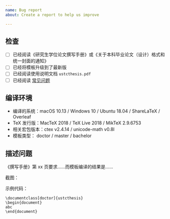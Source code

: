 ```yaml
---
name: Bug report
about: Create a report to help us improve

---
```


## 检查
- [ ] 已经阅读《研究生学位论文撰写手册》或《关于本科毕业论文（设计）格式和统一封面的通知》
- [ ] 已经将模板升级到了最新版
- [ ] 已经阅读使用说明文档 `ustcthesis.pdf`
- [ ] 已经阅读 [常见问题](https://github.com/ustctug/ustcthesis/wiki/常见问题)

## 编译环境
- 编译的系统：macOS 10.13 / Windows 10 / Ubuntu 18.04 / ShareLaTeX / Overleaf
- TeX 发行版：MacTeX 2018 / TeX Live 2018 / MikTeX 2.9.6753
- 相关宏包版本：ctex v2.4.14 / unicode-math v0.8l
- 模板类型： doctor / master / bachelor

## 描述问题
《撰写手册》第 xx 页要求……而模板编译的结果是……

截图：


示例代码：
```TeX
\documentclass[doctor]{ustcthesis}
\begin{document}
abc
\end{document}
```
